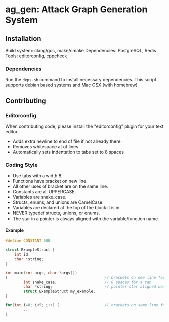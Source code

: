 # ag_gen: Attack Graph Generation System

## Installation

Build system: clang/gcc, make/cmake
Dependencies: PostgreSQL, Redis
Tools: editorconfig, cppcheck

### Dependencies

Run the `deps.sh` command to install necessary dependencies. This script supports debian based systems and Mac OSX (with homebrew)

## Contributing

### Editorconfig

When contributing code, please install the "editorconfig" plugin for your text editor.

- Adds extra newline to end of file if not already there.
- Removes whitespace at of lines
- Automatically sets indentation to tabs set to 8 spaces

### Coding Style

- Use tabs with a width 8.
- Functions have bracket on new line.
- All other uses of bracket are on the same line.
- Constants are all UPPERCASE.
- Variables are snake_case.
- Structs, enums, and unions are CamelCase.
- Variables are declared at the top of the block it is in.
- NEVER typedef structs, unions, or enums.
- The star in a pointer is always aligned with the variable/function name.

#### Example

```C
#define CONSTANT 500

struct ExampleStruct {
    int id;
    char *string;
}

int main(int argc, char *argv[])
{                                           // brackets on new line for functinons
        int snake_case;                     // 8 spaces for a tab
        char *string;                       // pointer star aligned next to variable name
        struct ExampleStruct my_example;
}

for(int i=0; i<5; i++) {                    // brackets on same line for everything else
        ...
}
```

